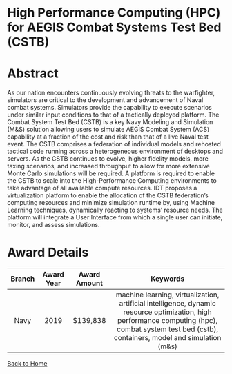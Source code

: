 
High Performance Computing (HPC) for AEGIS Combat Systems Test Bed (CSTB)
=========================================================================

# Abstract


As our nation encounters continuously evolving threats to the warfighter, simulators are critical to the development and advancement of Naval combat systems. Simulators provide the capability to execute scenarios under similar input conditions to that of a tactically deployed platform. The Combat System Test Bed (CSTB) is a key Navy Modeling and Simulation (M&S) solution allowing users to simulate AEGIS Combat System (ACS) capability at a fraction of the cost and risk than that of a live Naval test event. The CSTB comprises a federation of individual models and rehosted tactical code running across a heterogeneous environment of desktops and servers. As the CSTB continues to evolve, higher fidelity models, more taxing scenarios, and increased throughput to allow for more extensive Monte Carlo simulations will be required. A platform is required to enable the CSTB to scale into the High-Performance Computing environments to take advantage of all available compute resources. IDT proposes a virtualization platform to enable the allocation of the CSTB federation’s computing resources and minimize simulation runtime by, using Machine Learning techniques, dynamically reacting to systems’ resource needs. The platform will integrate a User Interface from which a single user can initiate, monitor, and assess simulations.  

# Award Details

|Branch|Award Year|Award Amount|Keywords|
| :---: | :---: | :---: | :---: |
|Navy|2019|$139,838|machine learning, virtualization, artificial intelligence, dynamic resource optimization, high performance computing (hpc), combat system test bed (cstb), containers, model and simulation (m&s)|
  
  


[Back to Home](https://github.com/chrischow/dod_sbir_awards/Reports/JH/#2023)